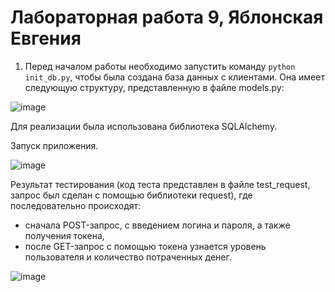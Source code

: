 # Лабораторная работа 9, Яблонская Евгения

1. Перед началом работы необходимо запустить команду ```python init_db.py```, чтобы была создана база данных с клиентами. Она имеет следующую структуру, представленную в файле models.py:

![image](https://github.com/user-attachments/assets/213cb434-ef7a-4443-ad73-d6321541cda6)

Для реализации была использована библиотека SQLAlchemy.

Запуск приложения.

![image](https://github.com/user-attachments/assets/dafdf1bf-b46f-4315-90a2-5512fb3d8f34)

Результат тестирования (код теста представлен в файле test_request, запрос был сделан с помощью библиотеки request), где последовательно происходят: 
- сначала POST-запрос, с введением логина и пароля, а также получения токена,
- после GET-запрос с помощью токена узнается уровень пользователя и количество потраченных денег.

![image](https://github.com/user-attachments/assets/6071800a-7334-4be0-a703-2e91fc3d8fe9)



